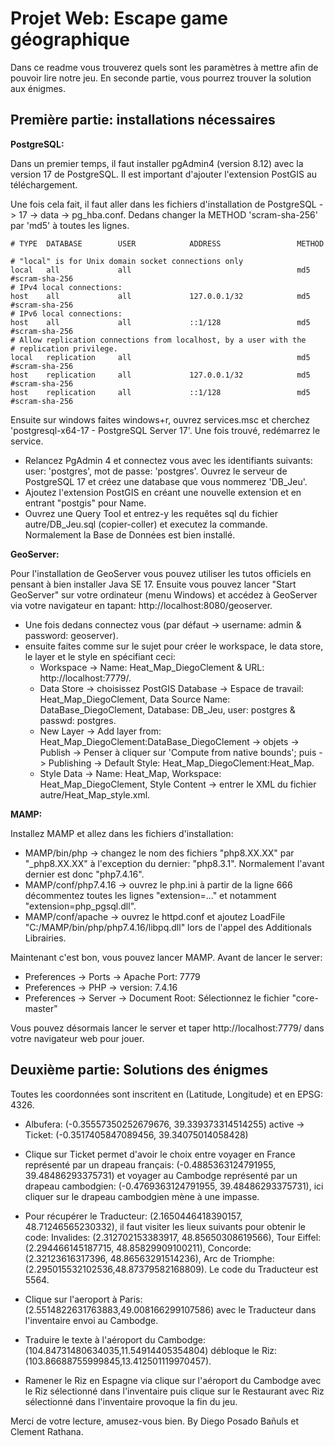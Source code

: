 # Projet Web: Escape game géographique

Dans ce readme vous trouverez quels sont les paramètres à mettre afin de pouvoir lire notre jeu. En seconde partie, vous pourrez trouver la solution aux énigmes.

## Première partie: installations nécessaires

**PostgreSQL:**

Dans un premier temps, il faut installer pgAdmin4 (version 8.12) avec la version 17 de PostgreSQL. Il est important d'ajouter l'extension PostGIS au téléchargement.

Une fois cela fait, il faut aller dans les fichiers d'installation de PostgreSQL -> 17 -> data -> pg_hba.conf. Dedans changer la METHOD 'scram-sha-256' par 'md5' à toutes les lignes.
```
# TYPE  DATABASE        USER            ADDRESS                 METHOD

# "local" is for Unix domain socket connections only
local   all             all                                     md5 #scram-sha-256
# IPv4 local connections:
host    all             all             127.0.0.1/32            md5 #scram-sha-256
# IPv6 local connections:
host    all             all             ::1/128                 md5 #scram-sha-256
# Allow replication connections from localhost, by a user with the
# replication privilege.
local   replication     all                                     md5 #scram-sha-256
host    replication     all             127.0.0.1/32            md5 #scram-sha-256
host    replication     all             ::1/128                 md5 #scram-sha-256
```

Ensuite sur windows faites windows+r, ouvrez services.msc et cherchez 'postgresql-x64-17 - PostgreSQL Server 17'. Une fois trouvé, redémarrez le service.

- Relancez PgAdmin 4 et connectez vous avec les identifiants suivants: user: 'postgres', mot de passe: 'postgres'. Ouvrez le serveur de PostgreSQL 17 et créez une database que vous nommerez 'DB_Jeu'. 
- Ajoutez l'extension PostGIS en créant une nouvelle extension et en entrant "postgis" pour Name.
- Ouvrez une Query Tool et entrez-y les requêtes sql du fichier autre/DB_Jeu.sql (copier-coller) et executez la commande. Normalement la Base de Données est bien installé.

**GeoServer:**

Pour l'installation de GeoServer vous pouvez utiliser les tutos officiels en pensant à bien installer Java SE 17. Ensuite vous pouvez lancer "Start GeoServer" sur votre ordinateur (menu Windows) et accédez à GeoServer via votre navigateur en tapant: http://localhost:8080/geoserver. 

- Une fois dedans connectez vous (par défaut -> username: admin & password: geoserver).
- ensuite faites comme sur le sujet pour créer le workspace, le data store, le layer et le style en spécifiant ceci:
    * Workspace -> Name: Heat_Map_DiegoClement & URL: http://localhost:7779/.
    * Data Store -> choisissez PostGIS Database -> Espace de travail: Heat_Map_DiegoClement, Data Source Name: DataBase_DiegoClement, Database: DB_Jeu, user: postgres & passwd: postgres.
    * New Layer -> Add layer from: Heat_Map_DiegoClement:DataBase_DiegoClement -> objets -> Publish -> Penser à cliquer sur 'Compute from native bounds'; puis -> Publishing -> Default Style: Heat_Map_DiegoClement:Heat_Map.
    * Style Data -> Name: Heat_Map, Workspace: Heat_Map_DiegoClement, Style Content -> entrer le XML du fichier autre/Heat_Map_style.xml.

**MAMP:**

Installez MAMP et allez dans les fichiers d'installation:

- MAMP/bin/php -> changez le nom des fichiers "php8.XX.XX" par "_php8.XX.XX" à l'exception du dernier: "php8.3.1". Normalement l'avant dernier est donc "php7.4.16".
- MAMP/conf/php7.4.16 -> ouvrez le php.ini à partir de la ligne 666 décommentez toutes les lignes "extension=..." et notamment "extension=php_pgsql.dll".
- MAMP/conf/apache -> ouvrez le httpd.conf et ajoutez LoadFile "C:/MAMP/bin/php/php7.4.16/libpq.dll" lors de l'appel des Additionals Librairies.

Maintenant c'est bon, vous pouvez lancer MAMP. Avant de lancer le server:
- Preferences -> Ports -> Apache Port: 7779
- Preferences -> PHP -> version: 7.4.16
- Preferences -> Server -> Document Root: Sélectionnez le fichier "core-master"

Vous pouvez désormais lancer le server et taper http://localhost:7779/ dans votre navigateur web pour jouer.

## Deuxième partie: Solutions des énigmes

Toutes les coordonnées sont inscritent en (Latitude, Longitude) et en EPSG: 4326.

- Albufera: (-0.35557350252679676, 39.339373314514255) active -> Ticket: (-0.3517405847089456, 39.34075014058428)
  
- Clique sur Ticket permet d'avoir le choix entre voyager en France représenté par un drapeau français: (-0.4885363124791955, 39.48486293375731) et voyager au Cambodge représenté par un drapeau cambodgien: (-0.4769363124791955, 39.48486293375731), ici cliquer sur le drapeau cambodgien mène à une impasse.
  
- Pour récupérer le Traducteur: (2.1650446418390157, 48.71246565230332), il faut visiter les lieux suivants pour obtenir le code: Invalides: (2.312702153383917, 48.85650308619566), Tour Eiffel: (2.294466145187715, 48.85829909100211), Concorde: (2.32123616317396, 48.86563291514236), Arc de Triomphe: (2.295015532102536,48.87379582168809). Le code du Traducteur est 5564.
  
- Clique sur l'aeroport à Paris: (2.5514822631763883,49.008166299107586) avec le Traducteur dans l'inventaire envoi au Cambodge.
  
- Traduire le texte à l'aéroport du Cambodge: (104.84731480634035,11.54914405354804) débloque le Riz: (103.86688755999845,13.412501119970457).
  
- Ramener le Riz en Espagne via clique sur l'aéroport du Cambodge avec le Riz sélectionné dans l'inventaire puis clique sur le Restaurant avec Riz sélectionné dans l'inventaire provoque la fin du jeu.
  

Merci de votre lecture, amusez-vous bien. 
By Diego Posado Bañuls et Clement Rathana.
